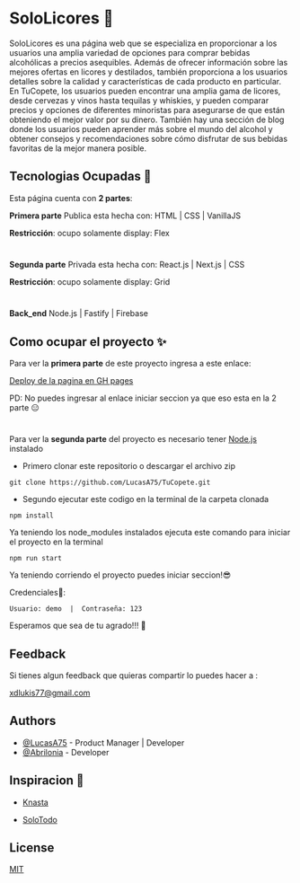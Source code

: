 
# SoloLicores 🍺

SoloLicores es una página web que se especializa en proporcionar a los usuarios una amplia variedad de opciones para comprar bebidas alcohólicas a precios asequibles. Además de ofrecer información sobre las mejores ofertas en licores y destilados, también proporciona a los usuarios detalles sobre la calidad y características de cada producto en particular. En TuCopete, los usuarios pueden encontrar una amplia gama de licores, desde cervezas y vinos hasta tequilas y whiskies, y pueden comparar precios y opciones de diferentes minoristas para asegurarse de que están obteniendo el mejor valor por su dinero. También hay una sección de blog donde los usuarios pueden aprender más sobre el mundo del alcohol y obtener consejos y recomendaciones sobre cómo disfrutar de sus bebidas favoritas de la mejor manera posible.



## Tecnologias Ocupadas 🚀

Esta página cuenta con **2 partes**: 

**Primera parte** Publica esta hecha con:
 HTML | CSS | VanillaJS
 
 **Restricción**: ocupo solamente display: Flex
#
**Segunda parte** Privada esta hecha con:
React.js | Next.js | CSS 

 **Restricción**: ocupo solamente display: Grid
#
**Back_end**
Node.js | Fastify | Firebase

## Como ocupar el proyecto ✨
 Para ver la **primera parte** de este proyecto ingresa a este enlace:

[Deploy de la pagina en GH pages](https://lucasa75.github.io/SoloLicores/)

PD: No puedes ingresar al enlace iniciar seccion ya que eso esta en la 2 parte 😑


#
Para ver la **segunda parte** del proyecto es necesario tener [Node.js](https://nodejs.org/en) instalado 

- Primero clonar este repositorio o descargar el archivo zip
~~~
git clone https://github.com/LucasA75/TuCopete.git
~~~

- Segundo ejecutar este codigo en la terminal de la carpeta clonada
~~~
npm install
~~~
 
Ya teniendo los node_modules instalados ejecuta este comando para iniciar el proyecto en la terminal

~~~
npm run start
~~~

Ya teniendo corriendo el proyecto puedes iniciar seccion!😎

Credenciales🎫:
~~~
Usuario: demo  |  Contraseña: 123
~~~

Esperamos que sea de tu agrado!!! 🤗





## Feedback

Si tienes algun feedback que quieras compartir lo puedes hacer a :

xdlukis77@gmail.com


## Authors

- [@LucasA75](https://github.com/LucasA75) - Product Manager | Developer
- [@Abrilonia](https://github.com/abrilonia) - Developer

## Inspiracion 🔎

- [Knasta](https://knasta.cl/)

- [SoloTodo](https://www.solotodo.cl/)

## License

[MIT](https://choosealicense.com/licenses/mit/)
